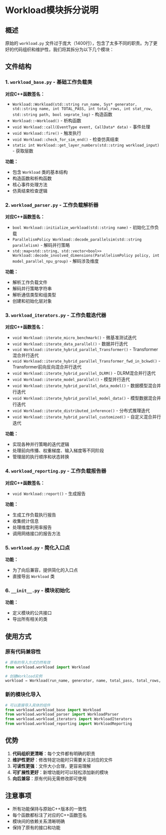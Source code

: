 # Workload模块拆分说明

## 概述

原始的 `workload.py` 文件过于庞大（1400行），包含了太多不同的职责。为了更好的代码组织和维护性，我们将其拆分为以下几个模块：

## 文件结构

### 1. `workload_base.py` - 基础工作负载类
**对应C++函数签名：**
- `Workload::Workload(std::string run_name, Sys* generator, std::string name, int TOTAL_PASS, int total_rows, int stat_row, std::string path, bool seprate_log)` - 构造函数
- `Workload::~Workload()` - 析构函数
- `void Workload::call(EventType event, CallData* data)` - 事件处理
- `void Workload::fire()` - 触发执行
- `void Workload::check_for_sim_end()` - 检查仿真结束
- `static int Workload::get_layer_numbers(std::string workload_input)` - 获取层数

**功能：**
- 包含 `Workload` 类的基本结构
- 构造函数和析构函数
- 核心事件处理方法
- 仿真结束检查逻辑

### 2. `workload_parser.py` - 工作负载解析器
**对应C++函数签名：**
- `bool Workload::initialize_workload(std::string name)` - 初始化工作负载
- `ParallelismPolicy Workload::decode_parallelsim(std::string parallelism)` - 解码并行策略
- `std::map<std::string, std::vector<bool>> Workload::decode_involved_dimensions(ParallelismPolicy policy, int model_parallel_npu_group)` - 解码涉及维度

**功能：**
- 解析工作负载文件
- 解码并行策略字符串
- 解析通信类型和组类型
- 创建和初始化层对象

### 3. `workload_iterators.py` - 工作负载迭代器
**对应C++函数签名：**
- `void Workload::iterate_micro_benchmark()` - 微基准测试迭代
- `void Workload::iterate_data_parallel()` - 数据并行迭代
- `void Workload::iterate_hybrid_parallel_Transformer()` - Transformer混合并行迭代
- `void Workload::iterate_hybrid_parallel_Transformer_fwd_in_bckwd()` - Transformer前向反向混合并行迭代
- `void Workload::iterate_hybrid_parallel_DLRM()` - DLRM混合并行迭代
- `void Workload::iterate_model_parallel()` - 模型并行迭代
- `void Workload::iterate_hybrid_parallel_data_model()` - 数据模型混合并行迭代
- `void Workload::iterate_hybrid_parallel_model_data()` - 模型数据混合并行迭代
- `void Workload::iterate_distributed_inference()` - 分布式推理迭代
- `void Workload::iterate_hybrid_parallel_customized()` - 自定义混合并行迭代

**功能：**
- 实现各种并行策略的迭代逻辑
- 处理前向传播、权重梯度、输入梯度等不同阶段
- 管理层的执行顺序和状态转换

### 4. `workload_reporting.py` - 工作负载报告器
**对应C++函数签名：**
- `void Workload::report()` - 生成报告

**功能：**
- 生成工作负载执行报告
- 收集统计信息
- 处理维度利用率报告
- 调用网络接口的报告方法

### 5. `workload.py` - 简化入口点
**功能：**
- 为了向后兼容，提供简化的入口点
- 直接导出 `Workload` 类

### 6. `__init__.py` - 模块初始化
**功能：**
- 定义模块的公共接口
- 导出所有相关的类

## 使用方式

### 原有代码兼容性
```python
# 原有的导入方式仍然有效
from workload.workload import Workload

# 创建Workload实例
workload = Workload(run_name, generator, name, total_pass, total_rows, stat_row, path, separate_log)
```

### 新的模块化导入
```python
# 可以直接导入具体的组件
from workload.workload_base import Workload
from workload.workload_parser import WorkloadParser
from workload.workload_iterators import WorkloadIterators
from workload.workload_reporting import WorkloadReporting
```

## 优势

1. **代码组织更清晰**：每个文件都有明确的职责
2. **维护性更好**：修改特定功能时只需要关注对应的文件
3. **可读性更强**：文件大小合理，更容易理解
4. **可扩展性更好**：新增功能时可以轻松添加新的模块
5. **向后兼容**：原有代码无需修改即可使用

## 注意事项

- 所有功能保持与原始C++版本的一致性
- 每个函数都标注了对应的C++函数签名
- 模块间的依赖关系清晰明确
- 保持了原有的接口和功能 
